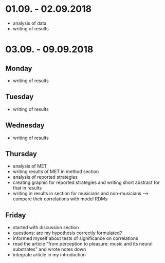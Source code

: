 # 01.09. - 02.09.2018
- analysis of data
- writing of results

# 03.09. - 09.09.2018

## Monday
- writing of results

## Tuesday
- writing of results

## Wednesday
- writing of results

## Thursday
- analysis of MET
- writing results of MET in method section
- analysis of reported strategies
- creating graphic for reported strategies and writing short abstract for that in results
- writing in results in section for musicians and non-musicians --> compare their correlations with model RDMs

## Friday
- started with discussion section
- questions: are my hypothesis correctly formulated?
- informed myself about tests of significance on correlations
- read the article "from perception to pleasure: music and its neural substrates" and wrote notes down
- integrate article in my introduction

